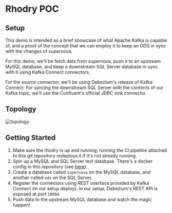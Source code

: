 # Rhodry POC

## Setup

This demo is intended as a brief showcase of what Apache Kafka is capable of, and 
a proof of the concept that we can employ it to keep an ODS in sync with the changes
of supernova.

For this demo, we'll be fetch data from supernova, push it to an upstream MySQL database,
and keep a downstream SQL Server database in sync with it using Kafka Connect connectors.

For the source connector, we'll be using Debezium's release of Kafka Connect. For syncing
the downstream SQL Server with the contents of our Kafka topic, we'll use the Confluent's
official JDBC sink connector.

## Topology
![topology](/demos/demo-1/docs/topology.png "PoC Setup")

## Getting Started
1. Make sure the rhodry is up and running; running the CI pipeline attached to
this git repository redeploys it if it's not already running.
2. Spin up a MySQL and SQL Server test database. There's a docker config in this repository
(see [here](/testdbs)). 
3. Create a database called `supernova` on the MySQL database, and another called `ods`
on the SQL Server.
4. Register the connectors using REST interface provided by Kafka Connect (in our setup deploy).
In our setup, Debezium's REST API is exposed at port `10004`.
5. Push data to the upstream MySQL database and watch the magic happen!
